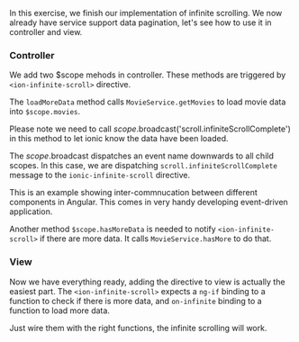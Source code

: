 In this exercise, we finish our implementation of infinite scrolling. We now already have service support data pagination, let's 
see how to use it in controller and view.

### Controller 

We add two $scope mehods in controller. These methods are triggered by ```<ion-infinite-scroll>``` directive. 

The ```loadMoreData``` method calls ```MovieService.getMovies``` to load movie data into ```$scope.movies```. 

Please note we need to call $scope.$broadcast('scroll.infiniteScrollComplete') in this method to let ionic know the data have been loaded.

The $scope.$broadcast dispatches an event name downwards to all child scopes. In this case, we are dispatching ```scroll.infiniteScrollComplete``` 
message to the `ionic-infinite-scroll` directive. 

This is an example showing inter-commnucation between different components in Angular. This comes in very handy developing event-driven application.

Another method ```$scope.hasMoreData``` is needed to notify ```<ion-infinite-scroll>``` if there are more data. It calls ```MovieService.hasMore``` to do that.

### View 

Now we have everything ready, adding the directive to view is actually the easiest part. The ```<ion-infinite-scroll>``` expects a 
```ng-if``` binding to a function to check if there is more data, and ```on-infinite``` binding to a function to load more data. 

Just wire them with the right functions, the infinite scrolling will work.
